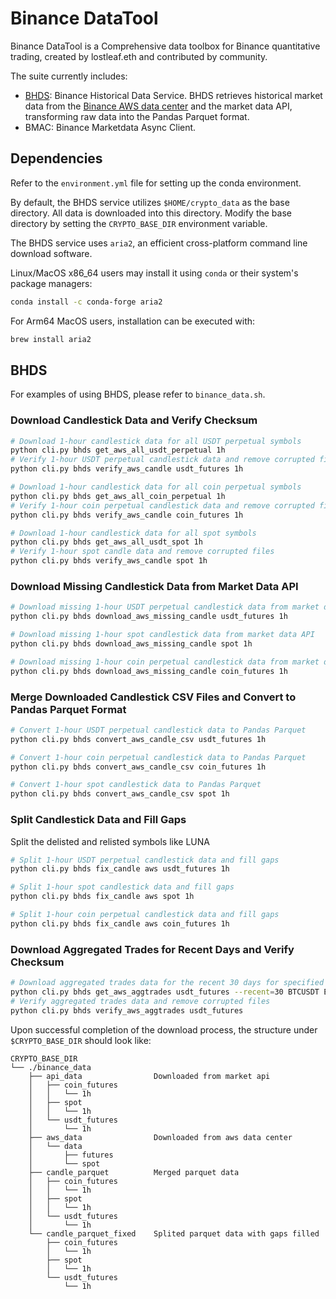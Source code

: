 # Binance DataTool

Binance DataTool is a Comprehensive data toolbox for Binance quantitative trading, created by lostleaf.eth and contributed by community.

The suite currently includes:
- [BHDS](#bhds): Binance Historical Data Service. BHDS retrieves historical market data from the [Binance AWS data center](https://data.binance.vision/) and the market data API, transforming raw data into the Pandas Parquet format.
- BMAC: Binance Marketdata Async Client.

## Dependencies

Refer to the `environment.yml` file for setting up the conda environment.

By default, the BHDS service utilizes `$HOME/crypto_data` as the base directory. All data is downloaded into this directory. Modify the base directory by setting the `CRYPTO_BASE_DIR` environment variable.

The BHDS service uses `aria2`, an efficient cross-platform command line download software. 

Linux/MacOS x86_64 users may install it using `conda` or their system's package managers:

``` bash
conda install -c conda-forge aria2
```

For Arm64 MacOS users, installation can be executed with:

``` bash
brew install aria2
```

## BHDS

For examples of using BHDS, please refer to `binance_data.sh`.

### Download Candlestick Data and Verify Checksum

```bash
# Download 1-hour candlestick data for all USDT perpetual symbols
python cli.py bhds get_aws_all_usdt_perpetual 1h
# Verify 1-hour USDT perpetual candlestick data and remove corrupted files
python cli.py bhds verify_aws_candle usdt_futures 1h

# Download 1-hour candlestick data for all coin perpetual symbols
python cli.py bhds get_aws_all_coin_perpetual 1h
# Verify 1-hour coin perpetual candlestick data and remove corrupted files
python cli.py bhds verify_aws_candle coin_futures 1h

# Download 1-hour candlestick data for all spot symbols
python cli.py bhds get_aws_all_usdt_spot 1h
# Verify 1-hour spot candle data and remove corrupted files
python cli.py bhds verify_aws_candle spot 1h
```

### Download Missing Candlestick Data from Market Data API

```bash
# Download missing 1-hour USDT perpetual candlestick data from market data API 
python cli.py bhds download_aws_missing_candle usdt_futures 1h

# Download missing 1-hour spot candlestick data from market data API
python cli.py bhds download_aws_missing_candle spot 1h

# Download missing 1-hour coin perpetual candlestick data from market data API
python cli.py bhds download_aws_missing_candle coin_futures 1h
```

### Merge Downloaded Candlestick CSV Files and Convert to Pandas Parquet Format

```bash
# Convert 1-hour USDT perpetual candlestick data to Pandas Parquet
python cli.py bhds convert_aws_candle_csv usdt_futures 1h

# Convert 1-hour coin perpetual candlestick data to Pandas Parquet
python cli.py bhds convert_aws_candle_csv coin_futures 1h

# Convert 1-hour spot candlestick data to Pandas Parquet
python cli.py bhds convert_aws_candle_csv spot 1h
```

### Split Candlestick Data and Fill Gaps

Split the delisted and relisted symbols like LUNA

```bash
# Split 1-hour USDT perpetual candlestick data and fill gaps
python cli.py bhds fix_candle aws usdt_futures 1h

# Split 1-hour spot candlestick data and fill gaps
python cli.py bhds fix_candle aws spot 1h

# Split 1-hour coin perpetual candlestick data and fill gaps
python cli.py bhds fix_candle aws coin_futures 1h
```

### Download Aggregated Trades for Recent Days and Verify Checksum

```bash
# Download aggregated trades data for the recent 30 days for specified symbols
python cli.py bhds get_aws_aggtrades usdt_futures --recent=30 BTCUSDT ETHUSDT
# Verify aggregated trades data and remove corrupted files
python cli.py bhds verify_aws_aggtrades usdt_futures
```

Upon successful completion of the download process, the structure under `$CRYPTO_BASE_DIR` should look like:

```
CRYPTO_BASE_DIR
└── ./binance_data
    ├── api_data                Downloaded from market api
    │   ├── coin_futures
    │   │   └── 1h
    │   ├── spot
    │   │   └── 1h
    │   └── usdt_futures
    │       └── 1h
    ├── aws_data                Downloaded from aws data center
    │   └── data
    │       ├── futures
    │       └── spot
    ├── candle_parquet          Merged parquet data
    │   ├── coin_futures
    │   │   └── 1h
    │   ├── spot
    │   │   └── 1h
    │   └── usdt_futures
    │       └── 1h
    └── candle_parquet_fixed    Splited parquet data with gaps filled
        ├── coin_futures
        │   └── 1h
        ├── spot
        │   └── 1h
        └── usdt_futures
            └── 1h
```
